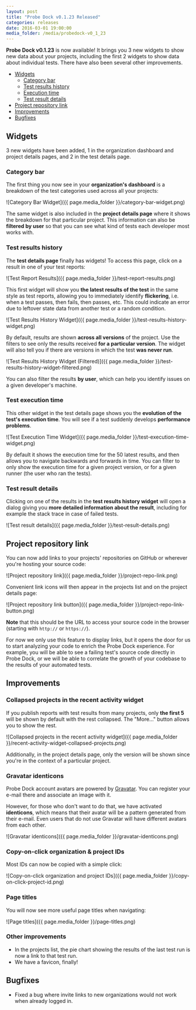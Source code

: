 ```yaml
---
layout: post
title: "Probe Dock v0.1.23 Released"
categories: releases
date: 2016-03-01 19:00:00
media_folder: /media/probedock-v0_1_23
---
```


**Probe Dock v0.1.23** is now available!
It brings you 3 new widgets to show new data about your projects, including the first 2 widgets to show data about individual tests.
There have also been several other improvements.

* [Widgets](#widgets)
  * [Category bar](#category-bar-widget)
  * [Test results history](#test-results-history-widget)
  * [Execution time](#test-execution-time-widget)
  * [Test result details](#test-result-details)
* [Project repository link](#project-repository-link)
* [Improvements](#improvements)
* [Bugfixes](#bugfixes)



<a name="widgets"></a>

## Widgets

3 new widgets have been added, 1 in the organization dashboard and project details pages, and 2 in the test details page.



<a name="category-bar-widget"></a>

### Category bar

The first thing you now see in your **organization's dashboard** is a breakdown of the test categories used across all your projects:

![Category Bar Widget]({{ page.media_folder }}/category-bar-widget.png)

The same widget is also included in the **project details page** where it shows the breakdown for that particular project.
This information can also be **filtered by user** so that you can see what kind of tests each developer most works with.



<a name="test-results-history-widget"></a>

### Test results history

The **test details page** finally has widgets!
To access this page, click on a result in one of your test reports:

![Test Report Results]({{ page.media_folder }}/test-report-results.png)

This first widget will show you **the latest results of the test** in the same style as test reports,
allowing you to immediately identify **flickering**, i.e. when a test passes, then fails, then passes, etc.
This could indicate an error due to leftover state data from another test or a random condition.

![Test Results History Widget]({{ page.media_folder }}/test-results-history-widget.png)

By default, results are shown **across all versions** of the project.
Use the filters to see only the results received **for a particular version**.
The widget will also tell you if there are versions in which the test **was never run**.

![Test Results History Widget (Filtered)]({{ page.media_folder }}/test-results-history-widget-filtered.png)

You can also filter the results **by user**, which can help you identify issues on a given developer's machine.



<a name="test-execution-time-widget"></a>

### Test execution time

This other widget in the test details page shows you the **evolution of the test's execution time**.
You will see if a test suddenly develops **performance problems**.

![Test Execution Time Widget]({{ page.media_folder }}/test-execution-time-widget.png)

By default it shows the execution time for the 50 latest results, and then allows you to navigate backwards and forwards in time.
You can filter to only show the execution time for a given project version, or for a given runner (the user who ran the tests).



<a name="test-result-details"></a>

### Test result details

Clicking on one of the results in the **test results history widget** will open a dialog giving you **more detailed information about the result**,
including for example the stack trace in case of failed tests.

![Test result details]({{ page.media_folder }}/test-result-details.png)



<a name="project-repository-link"></a>

## Project repository link

You can now add links to your projects' repositories on GitHub or wherever you're hosting your source code:

![Project repository link]({{ page.media_folder }}/project-repo-link.png)

Convenient link icons will then appear in the projects list and on the project details page:

![Project repository link button]({{ page.media_folder }}/project-repo-link-button.png)

**Note** that this should be the URL to access your source code in the browser (starting with `http://` or `https://`).

For now we only use this feature to display links, but it opens the door for us to start analyzing your code to enrich the Probe Dock experience.
For example, you will be able to see a failing test's source code directly in Probe Dock,
or we will be able to correlate the growth of your codebase to the results of your automated tests.



<a name="improvements"></a>

## Improvements



### Collapsed projects in the recent activity widget

If you publish reports with test results from many projects, only **the first 5** will be shown by default with the rest collapsed.
The "More..." button allows you to show the rest.

![Collapsed projects in the recent activity widget]({{ page.media_folder }}/recent-activity-widget-collapsed-projects.png)

Additionally, in the project details page, only the version will be shown since you're in the context of a particular project.



### Gravatar identicons

Probe Dock account avatars are powered by [Gravatar](http://gravatar.com).
You can register your e-mail there and associate an image with it.

However, for those who don't want to do that, we have activated **identicons**,
which means that their avatar will be a pattern generated from their e-mail.
Even users that do not use Gravatar will have different avatars from each other.

![Gravatar identicons]({{ page.media_folder }}/gravatar-identicons.png)



### Copy-on-click organization & project IDs

Most IDs can now be copied with a simple click:

![Copy-on-click organization and project IDs]({{ page.media_folder }}/copy-on-click-project-id.png)



### Page titles

You will now see more useful page titles when navigating:

![Page titles]({{ page.media_folder }}/page-titles.png)



### Other improvements

* In the projects list, the pie chart showing the results of the last test run is now a link to that test run.
* We have a favicon, finally!



<a name="bugfixes"></a>

## Bugfixes

* Fixed a bug where invite links to new organizations would not work when already logged in.
